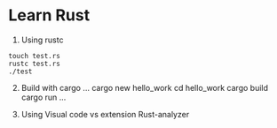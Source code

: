 # Learn Rust
1. Using rustc
```
touch test.rs
rustc test.rs
./test 

```
2. Build with cargo
...
cargo new hello_work
cd hello_work
cargo build
cargo run
...

3. Using Visual code vs extension Rust-analyzer

